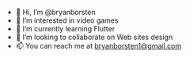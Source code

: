 - 👋 Hi, I’m @bryanborsten
- 👀 I’m interested in video games
- 🌱 I’m currently learning Flutter
- 💞️ I’m looking to collaborate on Web sites design
- 📫 You can reach me at bryanborsten1@gmail.com

<!---
bryanborsten/bryanborsten is a ✨ special ✨ repository because its `README.md` (this file) appears on your GitHub profile.
You can click the Preview link to take a look at your changes.
--->
